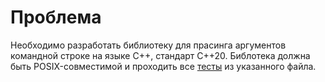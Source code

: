 # Проблема

Необходимо разработать библиотеку для прасинга аргументов командной строке на языке
C++, стандарт C++20. Библотека должна быть POSIX-совместимой и проходить все 
[тесты](../../../../tests/argparser_test.cpp) из указанного файла.